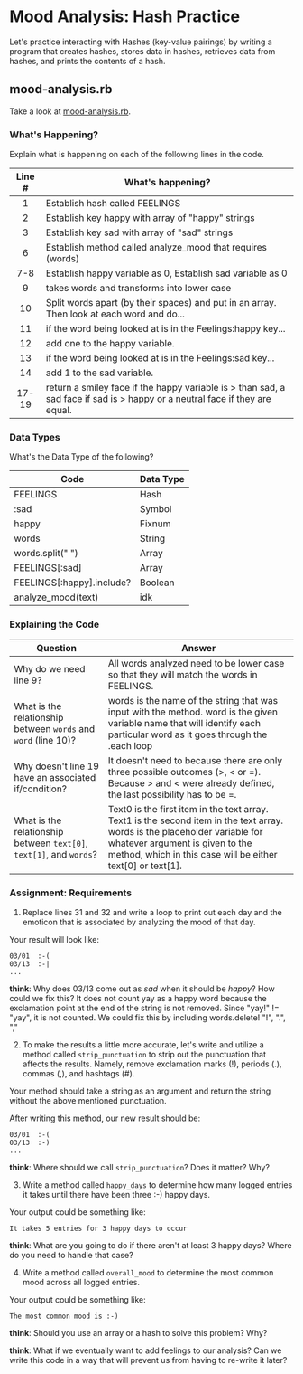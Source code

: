 # Mood Analysis: Hash Practice
Let's practice interacting with Hashes (key-value pairings) by writing a program that creates hashes, stores data in hashes, retrieves data from hashes, and prints the contents of a hash.

## mood-analysis.rb
Take a look at [mood-analysis.rb](mood-analysis.rb).

### What's Happening?
Explain what is happening on each of the following lines in the code.

| Line # | What's happening?
|:------:|-------------------
| 1      | Establish hash called FEELINGS
| 2      | Establish key happy with array of "happy" strings
| 3      | Establish key sad with array of "sad" strings
| 6      | Establish method called analyze_mood that requires (words)
| 7-8    | Establish happy variable as 0, Establish sad variable as 0
| 9      | takes words and transforms into lower case
| 10     | Split words apart (by their spaces) and put in an array. Then look at each word and do...
| 11     | if the word being looked at is in the Feelings:happy key...
| 12     | add one to the happy variable.
| 13     |if the word being looked at is in the Feelings:sad key...
| 14     | add 1 to the sad variable.
| 17-19  | return a smiley face if the happy variable is > than sad, a sad face if sad is > happy or a neutral face if they are equal.

### Data Types
What's the Data Type of the following?

| Code                       | Data Type
|----------------------------|-----------
| FEELINGS                   | Hash
| :sad                       | Symbol
| happy                      | Fixnum
| words                      | String
| words.split(" ")           | Array
| FEELINGS[:sad]             | Array
| FEELINGS[:happy].include?  | Boolean
| analyze_mood(text)         | idk

### Explaining the Code
| Question               | Answer
|------------------------|-------
| Why do we need line 9? | All words analyzed need to be lower case so that they will match the words in FEELINGS.
| What is the relationship between `words` and `word` (line 10)? | words is the name of the string that was input with the method. word is the given variable name that will identify each particular word as it goes through the .each loop
| Why doesn't line 19 have an associated if/condition? | It doesn't need to because there are only three possible outcomes (>, < or =). Because > and < were already defined, the last possibility has to be =.
| What is the relationship between `text[0]`, `text[1]`, and `words`? | Text0 is the first item in the text array. Text1 is the second item in the text array. words is the placeholder variable for whatever argument is given to the method, which in this case will be either text[0] or text[1].

### Assignment: Requirements
1. Replace lines 31 and 32 and write a loop to print out each day and the emoticon that is associated by analyzing the mood of that day.

Your result will look like:
```
03/01  :-(
03/13  :-|
...
```

**think**: Why does 03/13 come out as _sad_ when it should be _happy_? How could we fix this?
It does not count yay as a happy word because the exclamation point at the end of the string is not removed. Since "yay!" != "yay", it is not counted. We could fix this by including words.delete! "!", ".", ","

2. To make the results a little more accurate, let's write and utilize a method called `strip_punctuation` to strip out the punctuation that affects the results. Namely, remove  exclamation marks (!), periods (.), commas (,), and hashtags (#).

Your method should take a string as an argument and return the string without the above mentioned punctuation.

After writing this method, our new result should be:
```
03/01  :-(
03/13  :-)
...
```

**think**: Where should we call `strip_punctuation`? Does it matter? Why?

3. Write a method called `happy_days` to determine how many logged entries it takes until there have been three :-) happy days.

Your output could be something like:
```
It takes 5 entries for 3 happy days to occur
```

**think**: What are you going to do if there aren't at least 3 happy days? Where do you need to handle that case?

4. Write a method called `overall_mood` to determine the most common mood across all logged entries.

Your output could be something like:
```
The most common mood is :-)
```

**think**: Should you use an array or a hash to solve this problem? Why?

**think**: What if we eventually want to add feelings to our analysis? Can we write this code in a way that will prevent us from having to re-write it later?
